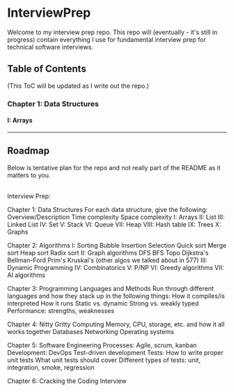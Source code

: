 # InterviewPrep
Welcome to my interview prep repo. This repo will (eventually - it's still in progress) contain everything I use for fundamental interview prep for technical software interviews.

## Table of Contents
(This ToC will be updated as I write out the repo.)

### Chapter 1: Data Structures
#### I: Arrays


-----
## Roadmap
Below is tentative plan for the repo and not really part of the README as it matters to you.

\
Interview Prep:

Chapter 1: Data Structures
    For each data structure, give the following:
        Overview/Description
            Time complexity
            Space complexity
    I: Arrays
    II: List
    III: Linked List
    IV: Set
    V: Stack
    VI: Queue
    VII: Heap
    VIII: Hash table
    IX: Trees
    X: Graphs

Chapter 2: Algorithms
    I: Sorting
        Bubble
        Insertion
        Selection
        Quick sort
        Merge sort
        Heap sort
        Radix sort
    II: Graph algorithms
        DFS
        BFS
        Topo
        Dijkstra's
        Bellman-Ford
        Prim's
        Kruskal's
        (other algos we talked about in 577)
    III: Dynamic Programming
    IV: Combinatorics
    V: P/NP
    VI: Greedy algorithms
    VII: AI algorithms

Chapter 3: Programming Languages and Methods
    Run through different languages and how they stack up in the following things:
        How it compiles/is interpreted
        How it runs
        Static vs. dynamic
        Strong vs. weakly typed
        Performance: strengths, weaknesses

Chapter 4: Nitty Gritty Computing
    Memory, CPU, storage, etc. and how it all works together
    Databases
    Networking
    Operating systems

Chapter 5: Software Engineering
    Processes: Agile, scrum, kanban
    Development:
        DevOps
        Test-driven development
    Tests:
        How to write proper unit tests
        What unit tests should cover
        Different types of tests: unit, integration, smoke, regression

Chapter 6: Cracking the Coding Interview

